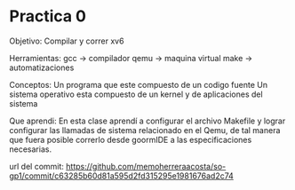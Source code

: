 # Practica 0

Objetivo: Compilar y correr xv6

Herramientas: 
gcc -> compilador
qemu -> maquina virtual
make -> automatizaciones 

Conceptos: 
Un programa que este compuesto de un codigo fuente 
Un sistema operativo esta compuesto de un kernel y de aplicaciones del sistema

Que aprendi: 
En esta clase aprendí a configurar el archivo Makefile y lograr configurar las llamadas de sistema relacionado en el Qemu, de tal manera que fuera posible correrlo desde goormIDE a las especificaciones necesarias. 

url del commit: https://github.com/memoherreraacosta/so-gp1/commit/c63285b60d81a595d2fd315295e1981676ad2c74
